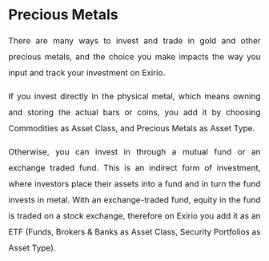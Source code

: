# Precious Metals

<p style="margin-left: 0in; font-size: 15px; font-family: margin-bottom: 8pt; line-height: 200%; text-align: justify;"><span dir="ltr" style="font-size: 16px; line-height: 200%;">There are many ways to invest and trade in gold and other precious metals, and the choice you make impacts the way you input and track your investment on Exirio.</span></p>

<p style="margin-left: 0in; font-size: 15px; font-family: margin-bottom: 8pt; line-height: 200%; text-align: justify;"><span style="font-size: 16px;"><span dir="ltr" style="line-height: 200%;">If you invest directly in the physical metal, which means owning and storing the actual bars or coins, you add it by choosing Commodities as Asset Class, and Precious Metals as Asset Type.</span></span></p>

<p style="margin-left: 0in; font-size: 15px; font-family: margin-bottom: 8pt; line-height: 200%; text-align: justify;"><span dir="ltr" style="font-size: 16px; line-height: 200%;">Otherwise, you can invest in through a mutual fund or an exchange traded fund. This is an indirect form of investment, where investors place their assets into a fund and in turn the fund invests in metal. With an exchange-traded fund, equity in the fund is traded on a stock exchange, therefore on Exirio you add it as an ETF (Funds, Brokers &amp; Banks as Asset Class, Security Portfolios as Asset Type).</span></p>